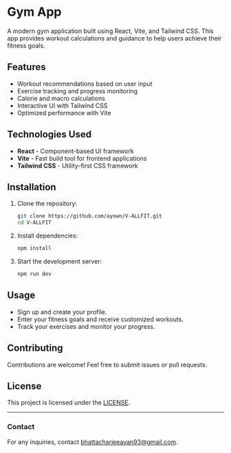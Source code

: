 # Gym App

A modern gym application built using React, Vite, and Tailwind CSS. This app provides workout calculations and guidance to help users achieve their fitness goals.

## Features

- Workout recommendations based on user input
- Exercise tracking and progress monitoring
- Calorie and macro calculations
- Interactive UI with Tailwind CSS
- Optimized performance with Vite

## Technologies Used

- **React** - Component-based UI framework
- **Vite** - Fast build tool for frontend applications
- **Tailwind CSS** - Utility-first CSS framework

## Installation

1. Clone the repository:
   ```bash
   git clone https://github.com/ayown/V-ALLFIT.git
   cd V-ALLFIT
   ```

2. Install dependencies:
   ```bash
   npm install
   ```

3. Start the development server:
   ```bash
   npm run dev
   ```

## Usage

- Sign up and create your profile.
- Enter your fitness goals and receive customized workouts.
- Track your exercises and monitor your progress.

## Contributing

Contributions are welcome! Feel free to submit issues or pull requests.

## License

This project is licensed under the [LICENSE](/LICENSE).

---

### Contact
For any inquiries, contact [bhattacharjeeayan93@gmail.com](mailto:bhattacharjeeayan93@gmail.com).

